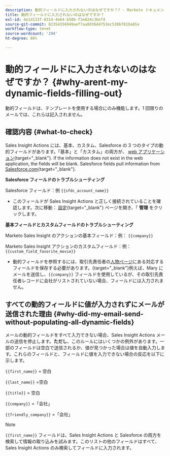 ```yaml
---
description: 動的フィールドに入力されないのはなぜですか？? - Marketo ドキュメント - 製品ドキュメント
title: 動的フィールドに入力されないのはなぜですか？
exl-id: 4e1d133f-8314-4e64-b50b-f3e824c3bef4
source-git-commit: 02354356949aef7aa8836d4753ec538b7819a65a
workflow-type: tm+mt
source-wordcount: '294'
ht-degree: 86%

---
```


# 動的フィールドに入力されないのはなぜですか？ {#why-arent-my-dynamic-fields-filling-out}

動的フィールドは、テンプレートを使用する場合にのみ機能します。1 回限りのメールでは、これらは記入されません。

## 確認内容 {#what-to-check}

Sales Insight Actions には、基本、カスタム、Salesforce の 3 つのタイプの動的フィールドがあります。「基本」と「カスタム」の両方が、 [web アプリケーション](https://toutapp.com/login){target="_blank"}. If the information does not exist in the web application, the fields will be blank. Salesforce fields pull information from [Salesforce.com](https://salesforce.com){target="_blank"}.

**Salesforce フィールドのトラブルシューティング**

Salesforce フィールド：例 `{{sfdc_account_name}}`

* このフィールドが Sales Insight Actions と正しく接続されていることを確認します。次に移動： [設定](https://toutapp.com/login){target="_blank"} ページを開き、「 **管理** をクリックします。

**基本フィールドとカスタムフィールドのトラブルシューティング**

Marketo Sales Insight のアクションの基本フィールド：例： `{{company}}`

Marketo Sales Insight アクションのカスタムフィールド：例： `{{custom_field_favorite_movie}}`

* 動的フィールドを参照するには、取引先責任者の[人物ページ](https://toutapp.com/next#relationships)にある対応するフィールドを保存する必要があります。{target="_blank"}例えば、Mary にメールを送信し、`{{company}}` フィールドを使用しているが、その取引先責任者レコードに会社がリストされていない場合、フィールドには入力されません。

## すべての動的フィールドに値が入力されずにメールが送信された理由 {#why-did-my-email-send-without-populating-all-dynamic-fields}

メールの動的フィールドをすべて入力できない場合、Sales Insight Actions メールの送信を停止します。**ただし**、このルールにはいくつかの例外があります。一部のフィールドは空白で送信されるか、値が見つかった場合は値を自動入力します。これらのフィールドと、フィールドに値を入力できない場合の反応を以下に示します。

`{{first_name}}` = 空白

`{{last_name}}` =空白

`{{title}}` = 空白

`{{company}}` =「会社」

`{{friendly_company}}` =「会社」

>[!NOTE]
>
>`{{first_name}}` フィールドは、Sales Insight Actions と Salesforce の両方を検索して情報の取り込みを試みます。このリストの他のフィールドはすべて、Sales Insight Actions のみ検索してフィールドに入力されます。
